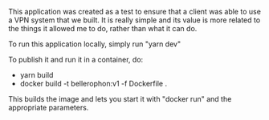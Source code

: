 This application was created as a test to ensure that a client was able to use a VPN system that we built.
It is really simple and its value is more related to the things it allowed me to do, rather than what it can do.

To run this application locally, simply run "yarn dev"

To publish it and run it in a container, do:
- yarn build
- docker build -t bellerophon:v1 -f Dockerfile .

This builds the image and lets you start it with "docker run" and the appropriate parameters.